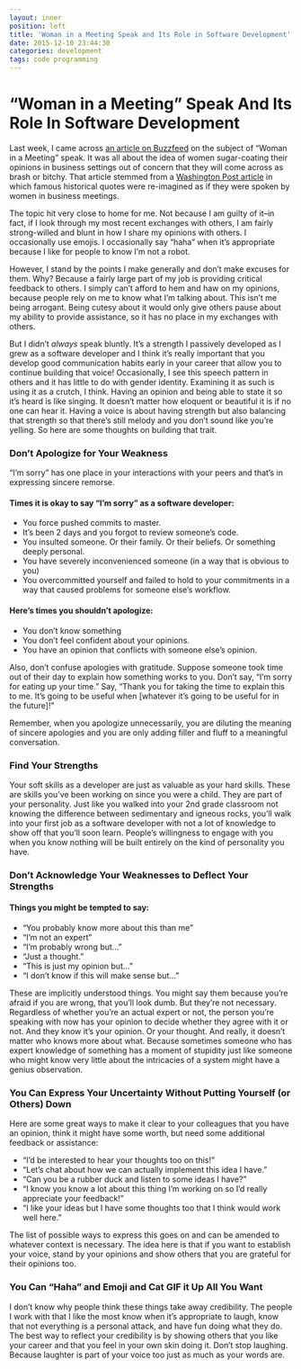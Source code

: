 ```yaml
---
layout: inner
position: left
title: 'Woman in a Meeting Speak and Its Role in Software Development'
date: 2015-12-10 23:44:30
categories: development
tags: code programming
---
```


# “Woman in a Meeting” Speak And Its Role In Software Development

Last week, I came across [an article on Buzzfeed](http://www.buzzfeed.com/farrahpenn/i-spent-a-week-trying-to-be-a-more-assertive-woman-in-the-wo#.xaOAXJVPx) on the subject of “Woman in a Meeting” speak. It was all about the idea of women sugar-coating their opinions in business settings out of concern that they will come across as brash or bitchy. That article stemmed from a [Washington Post article](https://www.washingtonpost.com/blogs/compost/wp/2015/10/13/jennifer-lawrence-has-a-point-famous-quotes-the-way-a-woman-would-have-to-say-them-during-a-meeting/) in which famous historical quotes were re-imagined as if they were spoken by women in business meetings.

The topic hit very close to home for me. Not because I am guilty of it–in fact, if I look through my most recent exchanges with others, I am fairly strong-willed and blunt in how I share my opinions with others. I occasionally use emojis. I occasionally say “haha” when it’s appropriate because I like for people to know I’m not a robot.

However, I stand by the points I make generally and don’t make excuses for them.  Why? Because a fairly large part of my job is providing critical feedback to others. I simply can’t afford to hem and haw on my opinions, because people rely on me to know what I’m talking about. This isn’t me being arrogant. Being cutesy about it would only give others pause about my ability to provide assistance, so it has no place in my exchanges with others.

But I didn’t _always_ speak bluntly. It’s a strength I passively developed as I grew as a software developer and I think it’s really important that you develop good communication habits early in your career that allow you to continue building that voice! Occasionally, I see this speech pattern in others and it has little to do with gender identity. Examining it as such is using it as a crutch, I think.  Having an opinion and being able to state it so it’s heard is like singing. It doesn’t matter how eloquent or beautiful it is if no one can hear it. Having a voice is about having strength but also balancing that strength so that there’s still melody and you don’t sound like you’re yelling. So here are some thoughts on building that trait.

### Don’t Apologize for Your Weakness

“I’m sorry” has one place in your interactions with your peers and that’s in expressing sincere remorse.

#### Times it is okay to say “I’m sorry” as a software developer:

* You force pushed commits to master.
* It’s been 2 days and you forgot to review someone’s code.
* You insulted someone. Or their family. Or their beliefs. Or something deeply personal.
* You have severely inconvenienced someone (in a way that is obvious to you)
* You overcommitted yourself and failed to hold to your commitments in a way that caused problems for someone else’s workflow.

#### Here’s times you shouldn’t apologize:

* You don’t know something
* You don’t feel confident about your opinions.
* You have an opinion that conflicts with someone else’s opinion.


Also, don’t confuse apologies with gratitude. Suppose someone took time out of their day to explain how something works to you. Don’t say, “I’m sorry for eating up your time.” Say, “Thank you for taking the time to explain this to me. It’s going to be useful when [whatever it’s going to be useful for in the future]!”

Remember, when you apologize unnecessarily, you are diluting the meaning of sincere apologies and you are only adding filler and fluff to a meaningful conversation.

### Find Your Strengths

Your soft skills as a developer are just as valuable as your hard skills. These are skills you’ve been working on since you were a child. They are part of your personality. Just like you walked into your 2nd grade classroom not knowing the difference between sedimentary and igneous rocks, you’ll walk into your first job as a software developer with not a lot of knowledge to show off that you’ll soon learn. People’s willingness to engage with you when you know nothing will be built entirely on the kind of personality you have.

### Don’t Acknowledge Your Weaknesses to Deflect Your Strengths

#### Things you might be tempted to say:

* “You probably know more about this than me”
* “I’m not an expert”
* “I’m probably wrong but…”
* “Just a thought.”
* “This is just my opinion but…”
* “I don’t know if this will make sense but…”

These are implicitly understood things. You might say them because you’re afraid if you are wrong, that you’ll look dumb. But they’re not necessary. Regardless of whether you’re an actual expert or not, the person you’re speaking with now has your opinion to decide whether they agree with it or not. And they know it’s your opinion. Or your thought. And really, it doesn’t matter who knows more about what. Because sometimes someone who has expert knowledge of something has a moment of stupidity just like someone who might know very little about the intricacies of a system might have a genius observation.

### You Can Express Your Uncertainty Without Putting Yourself (or Others) Down

Here are some great ways to make it clear to your colleagues that you have an opinion, think it might have some worth, but need some additional feedback or assistance:

* “I’d be interested to hear your thoughts too on this!”
* “Let’s chat about how we can actually implement this idea I have.”
* “Can you be a rubber duck and listen to some ideas I have?”
* “I know you know a lot about this thing I’m working on so I’d really appreciate your feedback!”
* “I like your ideas but I have some thoughts too that I think would work well here.”

The list of possible ways to express this goes on and can be amended to whatever context is necessary. The idea here is that if you want to establish your voice, stand by your opinions and show others that you are grateful for their opinions too.

### You Can “Haha” and Emoji and Cat GIF it Up All You Want

I don’t know why people think these things take away credibility. The people I work with that I like the most know when it’s appropriate to laugh, know that not everything is a personal attack, and have fun doing what they do. The best way to reflect your credibility is by showing others that you like your career and that you feel in your own skin doing it. Don’t stop laughing. Because laughter is part of your voice too just as much as your words are.
